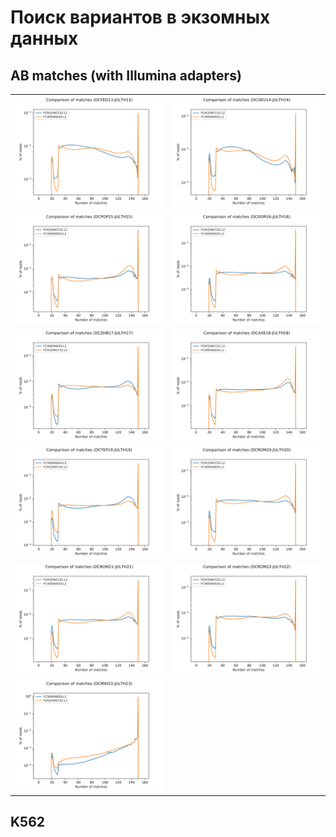 # Поиск вариантов в экзомных данных

## AB matches (with Illumina adapters)

|                                                                                    |                                                                                    |
|:----------------------------------------------------------------------------------:|:----------------------------------------------------------------------------------:|
| ![DCFED13-JULTH13](../data/graphs/ABMatchWithIllumina/DCFED13-JULTH13.ABmatch.svg) | ![DCOKU14-JULTH14](../data/graphs/ABMatchWithIllumina/DCOKU14-JULTH14.ABmatch.svg) |
| ![DCPOP15-JULTH15](../data/graphs/ABMatchWithIllumina/DCPOP15-JULTH15.ABmatch.svg) | ![DCDOR16-JULTH16](../data/graphs/ABMatchWithIllumina/DCDOR16-JULTH16.ABmatch.svg) |
| ![DCZHB17-JULTH17](../data/graphs/ABMatchWithIllumina/DCZHB17-JULTH17.ABmatch.svg) | ![DCAXE18-JULTH18](../data/graphs/ABMatchWithIllumina/DCAXE18-JULTH18.ABmatch.svg) |
| ![DCTEP19-JULTH19](../data/graphs/ABMatchWithIllumina/DCTEP19-JULTH19.ABmatch.svg) | ![DCROM20-JULTH20](../data/graphs/ABMatchWithIllumina/DCROM20-JULTH20.ABmatch.svg) |
| ![DCROM21-JULTH21](../data/graphs/ABMatchWithIllumina/DCROM21-JULTH21.ABmatch.svg) | ![DCROM22-JULTH22](../data/graphs/ABMatchWithIllumina/DCROM22-JULTH22.ABmatch.svg) |
| ![DCMIH23-JULTH23](../data/graphs/ABMatchWithIllumina/DCMIH23-JULTH23.ABmatch.svg) |                                                                                    |



## K562
